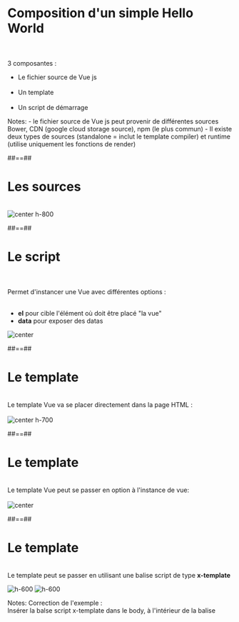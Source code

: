 <!-- .slide: class="sfeir-basic-slide" -->
# Composition d'un simple Hello World
<br><br>
<span>3 composantes : <span>
<ul>
    <li>Le fichier source de Vue js</li><br>
    <li>Un template</li><br>
    <li>Un script de démarrage</li>
</ul>
Notes:
 - le fichier source de Vue js peut provenir de différentes sources Bower, CDN (google cloud storage source), npm (le plus commun)
 - Il existe deux types de sources (standalone = inclut le template compiler) et runtime (utilise uniquement les fonctions de render)

##==##

<!-- .slide: class="sfeir-basic-slide" -->
# Les sources
<br>
<img alt="center h-800" src="assets/images/school/basics/source_exemple.png">

##==##

<!-- .slide: class="sfeir-basic-slide" -->
# Le script
<div>
<br><br>
    Permet d'instancer une Vue avec différentes options :
    <br><br>
    <ul>
        <li><strong>el</strong> pour cible l'élément où doit être placé "la vue"<br>
        <li><strong>data</strong> pour exposer des datas
    <ul>
</div>
<div>
    <img alt="center" src="assets/images/school/basics/script_exemple.png">
</div>

##==##

<!-- .slide: class="sfeir-basic-slide" -->
# Le template
<br>
Le template Vue va se placer directement dans la page HTML :
<br><br>
<img alt="center h-700" src="assets/images/school/basics/template_exemple.png">

##==##

<!-- .slide: class="sfeir-basic-slide" -->
# Le template
<br>
Le template Vue peut se passer en option à l'instance de vue:
<br><br>
<img alt="center" src="assets/images/school/basics/template_option_instance_exemple.png">

##==##

<!-- .slide: class="sfeir-basic-slide" -->
# Le template
<br>
Le template peut se passer en utilisant une balise script de type <strong>x-template</strong>
<p class="inline-flex">
    <img alt="h-600" src="assets/images/school/basics/x-template_script_exemple.png">
    <img alt="h-600" src="assets/images/school/basics/x-template_html_exemple.png">
</p>

Notes:
Correction de l'exemple :<br>
Insérer la balse script x-template dans le body, à l'intérieur de la balise <div id="app"></div>
